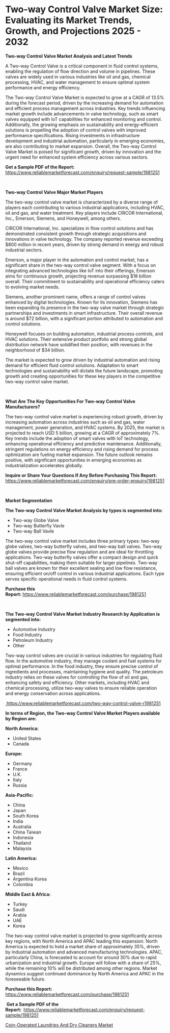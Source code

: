 <p><h1>Two-way Control Valve Market Size: Evaluating its Market Trends, Growth, and Projections 2025 - 2032</h1></p><p><strong>Two-way Control Valve Market Analysis and Latest Trends</strong></p>
<p><p>A Two-way Control Valve is a critical component in fluid control systems, enabling the regulation of flow direction and volume in pipelines. These valves are widely used in various industries like oil and gas, chemical processing, HVAC, and water management to ensure optimal system performance and energy efficiency.</p><p>The Two-way Control Valve Market is expected to grow at a CAGR of 13.5% during the forecast period, driven by the increasing demand for automation and efficient process management across industries. Key trends influencing market growth include advancements in valve technology, such as smart valves equipped with IoT capabilities for enhanced monitoring and control. Additionally, the growing emphasis on sustainability and energy-efficient solutions is propelling the adoption of control valves with improved performance specifications. Rising investments in infrastructure development and industrial automation, particularly in emerging economies, are also contributing to market expansion. Overall, the Two-way Control Valve Market is poised for significant growth, driven by innovation and the urgent need for enhanced system efficiency across various sectors.</p></p>
<p><strong>Get a Sample PDF of the Report:&nbsp;</strong> <a href="https://www.reliablemarketforecast.com/enquiry/request-sample/1981251?utm_campaign=2820&utm_medium=2&utm_source=Github&utm_content=ia&utm_term=02032025&utm_id=two-way-control-valve">https://www.reliablemarketforecast.com/enquiry/request-sample/1981251</a></p>
<p>&nbsp;</p>
<p><strong>Two-way Control Valve Major Market Players</strong></p>
<p><p>The two-way control valve market is characterized by a diverse range of players each contributing to various industrial applications, including HVAC, oil and gas, and water treatment. Key players include CIRCOR International, Inc., Emerson, Siemens, and Honeywell, among others.</p><p>CIRCOR International, Inc. specializes in flow control solutions and has demonstrated consistent growth through strategic acquisitions and innovations in valve technology. The company reported revenue exceeding $800 million in recent years, driven by strong demand in energy and robust industrial sectors.</p><p>Emerson, a major player in the automation and control market, has a significant share in the two-way control valve segment. With a focus on integrating advanced technologies like IoT into their offerings, Emerson aims for continuous growth, projecting revenue surpassing $18 billion overall. Their commitment to sustainability and operational efficiency caters to evolving market needs.</p><p>Siemens, another prominent name, offers a range of control valves enhanced by digital technologies. Known for its innovation, Siemens has been expanding its presence in the two-way valve market through strategic partnerships and investments in smart infrastructure. Their overall revenue is around $72 billion, with a significant portion attributed to automation and control solutions.</p><p>Honeywell focuses on building automation, industrial process controls, and HVAC solutions. Their extensive product portfolio and strong global distribution network have solidified their position, with revenues in the neighborhood of $34 billion.</p><p>The market is expected to grow driven by industrial automation and rising demand for efficient fluid control solutions. Adaptation to smart technologies and sustainability will dictate the future landscape, promoting growth and creating opportunities for these key players in the competitive two-way control valve market.</p></p>
<p>&nbsp;</p>
<p><strong>What Are The Key Opportunities For Two-way Control Valve Manufacturers?</strong></p>
<p><p>The two-way control valve market is experiencing robust growth, driven by increasing automation across industries such as oil and gas, water management, power generation, and HVAC systems. By 2025, the market is projected to reach USD 5 billion, growing at a CAGR of approximately 7%. Key trends include the adoption of smart valves with IoT technology, enhancing operational efficiency and predictive maintenance. Additionally, stringent regulations on energy efficiency and rising demand for process optimization are fueling market expansion. The future outlook remains positive, with significant opportunities in emerging economies as industrialization accelerates globally.</p></p>
<p><strong>Inquire or Share Your Questions If Any Before Purchasing This Report:</strong> <a href="https://www.reliablemarketforecast.com/enquiry/pre-order-enquiry/1981251?utm_campaign=2820&utm_medium=2&utm_source=Github&utm_content=ia&utm_term=02032025&utm_id=two-way-control-valve">https://www.reliablemarketforecast.com/enquiry/pre-order-enquiry/1981251</a></p>
<p>&nbsp;</p>
<p><strong>Market Segmentation</strong></p>
<p><strong>The Two-way Control Valve Market Analysis by types is segmented into:</strong></p>
<p><ul><li>Two-way Globe Valve</li><li>Two-way Butterfly Vavle</li><li>Two-way Ball Vavle</li></ul></p>
<p><p>The two-way control valve market includes three primary types: two-way globe valves, two-way butterfly valves, and two-way ball valves. Two-way globe valves provide precise flow regulation and are ideal for throttling applications. Two-way butterfly valves offer a compact design and quick shut-off capabilities, making them suitable for larger pipelines. Two-way ball valves are known for their excellent sealing and low flow resistance, ensuring efficient on/off control in various industrial applications. Each type serves specific operational needs in fluid control systems.</p></p>
<p><strong>Purchase this Report:&nbsp;</strong><a href="https://www.reliablemarketforecast.com/purchase/1981251?utm_campaign=2820&utm_medium=2&utm_source=Github&utm_content=ia&utm_term=02032025&utm_id=two-way-control-valve">https://www.reliablemarketforecast.com/purchase/1981251</a></p>
<p>&nbsp;</p>
<p><strong>The Two-way Control Valve Market Industry Research by Application is segmented into:</strong></p>
<p><ul><li>Automotive Industry</li><li>Food Industry</li><li>Petroleum Industry</li><li>Other</li></ul></p>
<p><p>Two-way control valves are crucial in various industries for regulating fluid flow. In the automotive industry, they manage coolant and fuel systems for optimal performance. In the food industry, they ensure precise control of ingredients and processes, maintaining hygiene and quality. The petroleum industry relies on these valves for controlling the flow of oil and gas, enhancing safety and efficiency. Other markets, including HVAC and chemical processing, utilize two-way valves to ensure reliable operation and energy conservation across applications.</p></p>
<p><a href="https://www.reliablemarketforecast.com/two-way-control-valve-r1981251?utm_campaign=2820&utm_medium=2&utm_source=Github&utm_content=ia&utm_term=02032025&utm_id=two-way-control-valve">&nbsp;https://www.reliablemarketforecast.com/two-way-control-valve-r1981251</a></p>
<p><strong>In terms of Region, the Two-way Control Valve Market Players available by Region are:</strong></p>
<p>
    <p> <strong> North America: </strong>
        <ul>
            <li>United States</li>
            <li>Canada</li>
        </ul>
        </p> 
    <p> <strong> Europe: </strong>
        <ul>
            <li>Germany</li>
            <li>France</li>
            <li>U.K.</li>
            <li>Italy</li>
            <li>Russia</li>
        </ul>
        </p> 
    <p> <strong> Asia-Pacific: </strong>
        <ul>
            <li>China</li>
            <li>Japan</li>
            <li>South Korea</li>
            <li>India</li>
            <li>Australia</li>
            <li>China Taiwan</li>
            <li>Indonesia</li>
            <li>Thailand</li>
            <li>Malaysia</li>
        </ul>
        </p> 
    <p> <strong> Latin America: </strong>
        <ul>
            <li>Mexico</li>
            <li>Brazil</li>
            <li>Argentina Korea</li>
            <li>Colombia</li>
        </ul>
        </p> 
    <p> <strong> Middle East & Africa: </strong>
        <ul>
            <li>Turkey</li>
            <li>Saudi</li>
            <li>Arabia</li>
            <li>UAE</li>
            <li>Korea</li>
        </ul>
    </p>
    </p>
<p><p>The two-way control valve market is projected to grow significantly across key regions, with North America and APAC leading this expansion. North America is expected to hold a market share of approximately 35%, driven by industrial automation and advanced manufacturing technologies. APAC, particularly China, is forecasted to account for around 30% due to rapid urbanization and industrial growth. Europe will follow with a share of 25%, while the remaining 10% will be distributed among other regions. Market dynamics suggest continued dominance by North America and APAC in the foreseeable future.</p></p>
<p><strong>Purchase this Report: </strong><a href="https://www.reliablemarketforecast.com/purchase/1981251?utm_campaign=2820&utm_medium=2&utm_source=Github&utm_content=ia&utm_term=02032025&utm_id=two-way-control-valve">https://www.reliablemarketforecast.com/purchase/1981251</a></p>
<p>&nbsp;<strong>Get a Sample PDF of the Report:&nbsp;&nbsp;</strong><a href="https://www.reliablemarketforecast.com/enquiry/request-sample/1981251?utm_campaign=2820&utm_medium=2&utm_source=Github&utm_content=ia&utm_term=02032025&utm_id=two-way-control-valve">https://www.reliablemarketforecast.com/enquiry/request-sample/1981251</a></p>
<p><strong></strong></p>
<p><p><a href="https://github.com/birbamanan03/Market-Research-Report-List-1/blob/main/coin-operated-laundries-and-dry-cleaners-market.md?utm_campaign=2820&utm_medium=2&utm_source=Github&utm_content=ia&utm_term=02032025&utm_id=two-way-control-valve">Coin-Operated Laundries And Dry Cleaners Market</a></p></p>